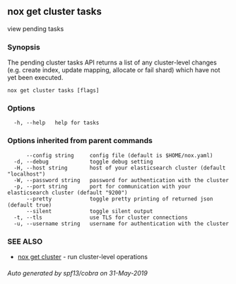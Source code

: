 ## nox get cluster tasks

view pending tasks

### Synopsis

The pending cluster tasks API returns a list of any cluster-level changes
(e.g. create index, update mapping, allocate or fail shard) which have not yet been executed.

```
nox get cluster tasks [flags]
```

### Options

```
  -h, --help   help for tasks
```

### Options inherited from parent commands

```
      --config string     config file (default is $HOME/nox.yaml)
  -d, --debug             toggle debug setting
  -H, --host string       host of your elasticsearch cluster (default "localhost")
  -W, --password string   password for authentication with the cluster
  -p, --port string       port for communication with your elasticsearch cluster (default "9200")
      --pretty            toggle pretty printing of returned json (default true)
      --silent            toggle silent output
  -t, --tls               use TLS for cluster connections
  -u, --username string   username for authentication with the cluster
```

### SEE ALSO

* [nox get cluster](nox_get_cluster.md)	 - run cluster-level operations

###### Auto generated by spf13/cobra on 31-May-2019
